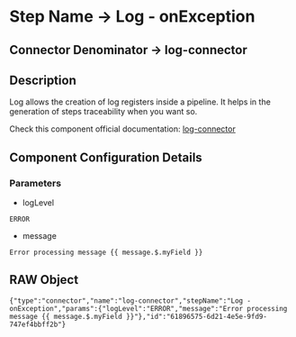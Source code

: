 # Step Name -> Log - onException
## Connector Denominator -> log-connector

## Description

Log allows the creation of log registers inside a pipeline. It helps in the generation of steps traceability when you want so.

Check this component official documentation: [log-connector](https://docs.digibee.com/documentation/components/tools/log "Digibee log-connector documentation")

## Component Configuration Details
### Parameters

* logLevel
```
ERROR
```

* message
```
Error processing message {{ message.$.myField }}
```


## RAW Object

```
{"type":"connector","name":"log-connector","stepName":"Log - onException","params":{"logLevel":"ERROR","message":"Error processing message {{ message.$.myField }}"},"id":"61896575-6d21-4e5e-9fd9-747ef4bbff2b"}
```